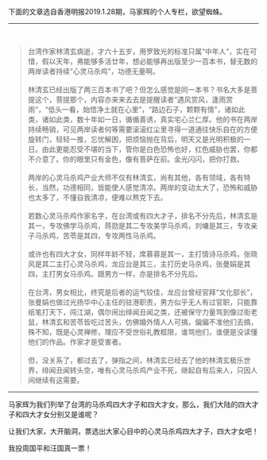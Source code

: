 <p>下面的文章选自香港明报2019.1.28期，马家辉的个人专栏，欲望蜘蛛。</p><hr/><p class="ztext-empty-paragraph"><br/></p><blockquote>台湾作家林清玄病逝，才六十五岁，用罗致光的标准只属“中年人”，实在可惜，假以天年，弗能够多活廿年，想必能够再出版至少一百本书，替无数的两岸读者持续“心灵马杀鸡”，功德无量啊。<br/><br/>林清玄已经出版了两三百本书了吧？但怎么感觉是同一本书？书名大多是菩提这个，菩提那个，内容亦来来去去是提醒读者“遇风赏风，逢雨赏雨”，“低头一看，始悟净土就在心里”，“路边石子，颗颗有情”，诸如此类，诸如此类，数十年如一日，循循善诱，真实宅心兰仁厚。他的书在两岸持续畅销，可见两岸读者何等需要滚滚红尘里寻得一道通往快乐自在的方便旋转门，轻轻一推，忘忧解困，把烦恼抛在背后，明天又是光明积极的一日。由此更能忍受不堪的当下，管你是白色恐怖也好，红色威胁也罢，你都不介意了。你的眼里只有金色，像有菩萨在前。金光闪闪，把你打救。<br/><br/>两岸的心灵马杀鸡产业大师不仅有林清玄，尚有其他，各有领域，各有特长，当然，功德相同，皆能使人感觉清凉。两岸的变动太大了，恐怖和威胁也太多了，不懂自我清凉，便难以熬克下去。<br/><br/>若数心灵马杀鸡作家名字，在台湾或有四大才子，排名不分先后，林清玄是其一，专攻佛学马杀鸡，蒋勋是其二专攻美学马杀鸡，刘墉是其三，专攻亲子马杀鸡，苦苓是其四，专攻两性马杀鸡。<br/><br/>或许也有四大才女，同样年龄不轻，席慕蓉是其一，主打情诗马杀鸡，张晓风是其二主打心灵马杀鸡，龙应台是其三，主打历史马杀鸡，张曼娟是其四，主打男女马杀鸡。跟男方一样，亦是排名不分先后。<br/><br/>在台湾，男女相比，终究是后者的运气较佳，龙应台曾经官拜“文化部长”，张曼娟也做过光扬华中心主任的驻港职责，男方似乎无人有过官职，只能靠纸笔打天下，闯江湖，偶尔闹出绯闻丑闻之类，还被保守力量骂到像过街老鼠，林清玄和苦苓皆吃过苦头，仿佛婚外情人人可搞，偏偏不准他们去搞，殊不知，既是心灵禅修，理应不受世俗礼教框限，谁骂他们，谁便是没读懂他们的作品。作家才是受害者。<br/><br/>但，没关系了，都过去了，弹指之间，林清玄已经去了他的林清玄极乐世界，绯闻丑闻转头空，唯有心灵马杀鸡产业不死，继起自有后来人，只因人间继续有这需要。</blockquote><hr/><p>马家辉为我们列举了台湾的马杀鸡四大才子和四大才女，那么，我们大陆的四大才子和四大才女分别又是谁呢？</p><p>让我们大家，大开脑洞，票选出大家心目中的心灵马杀鸡四大才子，四大才女吧！</p><p>我投周国平和汪国真一票！</p>